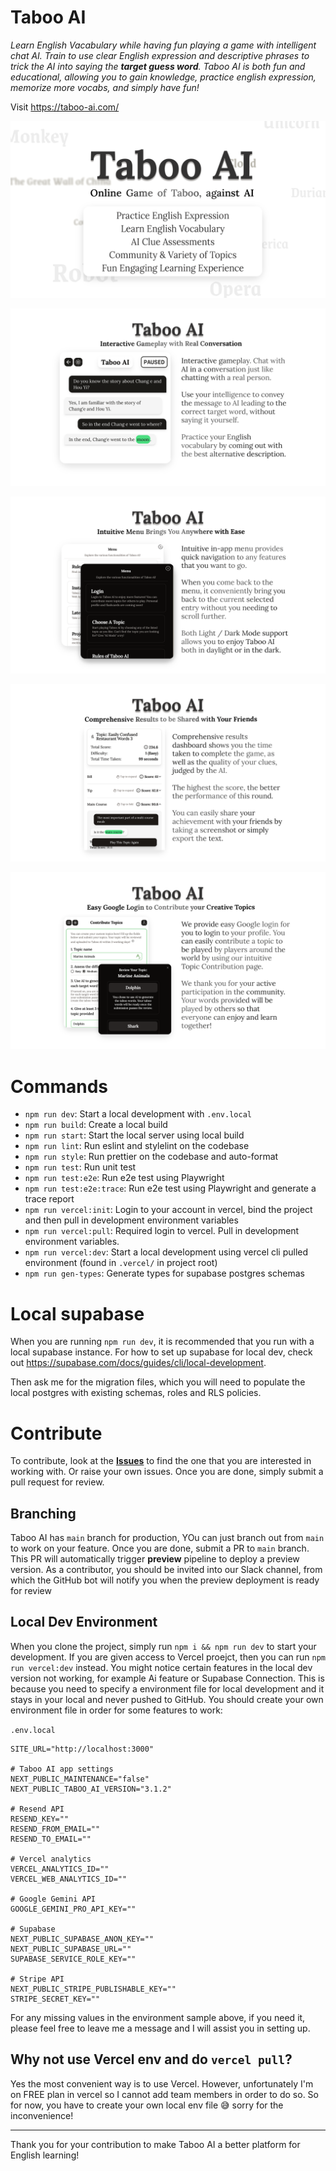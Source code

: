 # Taboo AI

_Learn English Vacabulary while having fun playing a game with intelligent chat AI. Train to use clear English expression and descriptive phrases to trick the AI into saying the **target guess word**. Taboo AI is both fun and educational, allowing you to gain knowledge, practice english expression, memorize more vocabs, and simply have fun!_

Visit https://taboo-ai.com/

![Taboo AI](<https://github.com/xmliszt/resources/blob/main/taboo-ai/images/v300/poster3.0(features).png?raw=true>)

![Feature 01](https://github.com/xmliszt/resources/blob/main/taboo-ai/images/v300/3.0%20Feature%201.png?raw=true)

![Feature 02](https://github.com/xmliszt/resources/blob/main/taboo-ai/images/v300/3.0%20Feature%202.png?raw=true)

![Feature 03](https://github.com/xmliszt/resources/blob/main/taboo-ai/images/v300/3.0%20Feature%203.png?raw=true)

![Feature 04](https://github.com/xmliszt/resources/blob/main/taboo-ai/images/v300/3.0%20Feature%204.png?raw=true)

# Commands

- `npm run dev`: Start a local development with `.env.local`
- `npm run build`: Create a local build
- `npm run start`: Start the local server using local build
- `npm run lint`: Run eslint and stylelint on the codebase
- `npm run style`: Run prettier on the codebase and auto-format
- `npm run test`: Run unit test
- `npm run test:e2e`: Run e2e test using Playwright
- `npm run test:e2e:trace`: Run e2e test using Playwright and generate a trace report
- `npm run vercel:init`: Login to your account in vercel, bind the project and then pull in development environment variables
- `npm run vercel:pull`: Required login to vercel. Pull in development environment variables.
- `npm run vercel:dev`: Start a local development using vercel cli pulled environment (found in `.vercel/` in project root)
- `npm run gen-types`: Generate types for supabase postgres schemas

# Local supabase

When you are running `npm run dev`, it is recommended that you run with a local supabase instance. For how to set up supabase for local dev, check out https://supabase.com/docs/guides/cli/local-development.

Then ask me for the migration files, which you will need to populate the local postgres with existing schemas, roles and RLS policies.

# Contribute

To contribute, look at the [**Issues**](https://github.com/xmliszt/taboo-ai/issues) to find the one that you are interested in working with. Or raise your own issues. Once you are done, simply submit a pull request for review.

## Branching

Taboo AI has `main` branch for production, YOu can just branch out from `main` to work on your feature. Once you are done, submit a PR to `main` branch. This PR will automatically trigger **preview** pipeline to deploy a preview version. As a contributor, you should be invited into our Slack channel, from which the GitHub bot will notify you when the preview deployment is ready for review

## Local Dev Environment

When you clone the project, simply run `npm i && npm run dev` to start your development. If you are given access to Vercel proejct, then you can run `npm run vercel:dev` instead. You might notice certain features in the local dev version not working, for example Ai feature or Supabase Connection. This is because you need to specify a environment file for local development and it stays in your local and never pushed to GitHub. You should create your own environment file in order for some features to work:

`.env.local`

```
SITE_URL="http://localhost:3000"

# Taboo AI app settings
NEXT_PUBLIC_MAINTENANCE="false"
NEXT_PUBLIC_TABOO_AI_VERSION="3.1.2"

# Resend API
RESEND_KEY=""
RESEND_FROM_EMAIL=""
RESEND_TO_EMAIL=""

# Vercel analytics
VERCEL_ANALYTICS_ID=""
VERCEL_WEB_ANALYTICS_ID=""

# Google Gemini API
GOOGLE_GEMINI_PRO_API_KEY=""

# Supabase
NEXT_PUBLIC_SUPABASE_ANON_KEY=""
NEXT_PUBLIC_SUPABASE_URL=""
SUPABASE_SERVICE_ROLE_KEY=""

# Stripe API
NEXT_PUBLIC_STRIPE_PUBLISHABLE_KEY=""
STRIPE_SECRET_KEY=""

```

For any missing values in the environment sample above, if you need it, please feel free to leave me a message and I will assist you in setting up.

## Why not use Vercel env and do `vercel pull`?

Yes the most convenient way is to use Vercel. However, unfortunately I'm on FREE plan in vercel so I cannot add team members in order to do so. So for now, you have to create your own local env file 😅 sorry for the inconvenience!

---

Thank you for your contribution to make Taboo AI a better platform for English learning!
